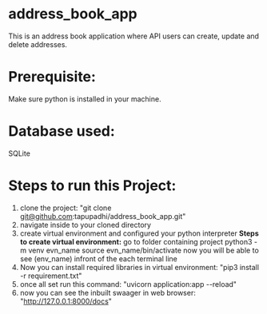 # address_book_app
This is an address book application where API users can create, update and delete addresses.

# Prerequisite:
Make sure python is installed in your machine.

# Database used:
SQLite


# Steps to run this Project:
  1. clone the project: "git clone git@github.com:tapupadhi/address_book_app.git"
  2. navigate inside to your cloned directory
  3. create virtual environment and configured your python interpreter
    **Steps to create virtual environment:**
      go to folder containing project
      python3 -m venv evn_name
      source evn_name/bin/activate
      now you will be able to see (env_name) infront of the each terminal line
  4. Now you can install required libraries in virtual environment: "pip3 install -r requirement.txt"
  5. once all set run this command:  "uvicorn application:app --reload"
  6. now you can see the inbuilt swaager in web browser: "http://127.0.0.1:8000/docs"

